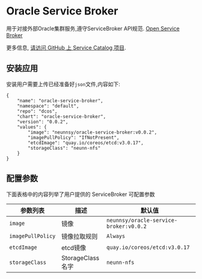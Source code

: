 # Oracle Service Broker

用于对接外部Oracle集群服务,遵守ServiceBroker API规范.
[Open Service Broker](https://www.openservicebrokerapi.org/)


更多信息,
[请访问 GitHub 上 Service Catalog 项目](https://github.com/kubernetes-incubator/service-catalog).

## 安装应用
安装用户需要上传已经准备好`json`文件,内容如下:

```
{
	"name": "oracle-service-broker",
	"namespace": "default",
	"repo": "dcos",
	"chart": "oracle-service-broker",
	"version": "0.0.2",
	"values": {
		"image": "neunnsy/oracle-service-broker:v0.0.2",
		"imagePullPolicy": "IfNotPresent",
		"etcdImage": "quay.io/coreos/etcd:v3.0.17",
		"storageClass": "neunn-nfs"
	}
}

```

## 配置参数

下面表格中的内容列举了用户提供的 ServiceBroker 可配置参数

| 参数列表 | 描述 | 默认值 |
|-----------|-------------|---------|
| `image` | 镜像 | `neunnsy/oracle-service-broker:v0.0.2` |
| `imagePullPolicy` | 镜像拉取规则 | `Always` |
|`etcdImage`|etcd镜像|`quay.io/coreos/etcd:v3.0.17`|
|`storageClass`|StorageClass名字|`neunn-nfs`|

